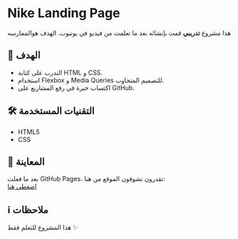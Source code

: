 # Nike Landing Page

 هذا مشروع **تدريبي**  قمت بإنشائه بعد ما تعلمت من فيديو في يوتيوب. الهدف هوالممارسه

## 📌 الهدف
- التدرب على كتابة HTML و CSS.
- استخدام Flexbox و Media Queries للتصميم المتجاوب.
- اكتساب خبرة في رفع المشاريع على GitHub.

## 🛠️ التقنيات المستخدمة
- HTML5
- CSS

## 🚀 المعاينة
بعد ما فعلت GitHub Pages، تقدرون تشوفون الموقع من هنا:  
[اضغطي هنا](https://batoolalshmraniweb.github.io/nike-landing-page/)

## ℹ️ ملاحظات
هذا المشروع للتعلم فقط ✨
